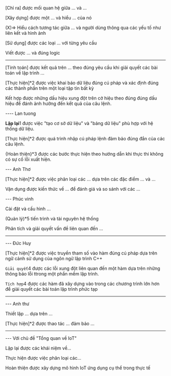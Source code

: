 [Chỉ ra] được mối quan hệ giữa ... và ...

[Xây dựng] được một ... và hiểu ... của nó

(X)=> Hiểu cách tương tác giữa ... và người dùng thông qua các yếu tố như liên kết và hình ảnh

[Sử dụng] được các loại ... với từng yêu cầu

Viết được ... và đúng logic

---

[Tính toán] được kết quả trên ... theo đúng yêu cầu khi giải quyết các bài toán về lập trình ...

[Thực hiện]*2 được việc khai báo dữ liệu đúng cú pháp và xác định đúng các thành phần trên một loại tập tin bất kỳ

Kết hợp được những dấu hiệu xung đột trên cờ hiệu theo đúng đúng dấu hiệu để đánh ảnh hưởng đến kết quả của câu lệnh.

---- Lan tuong

**Lặp lại**1 được việc "tạo cơ sở dữ liệu" và "bảng dữ liệu" phù hợp với hệ thống dữ liệu.

[Thực hiện]*2 được quá trình nhập cú pháp lệnh đảm bảo đúng đắn của các câu lệnh.

{Hoàn thiện}*3 được các bước thực hiện theo hướng dẫn khi thực thi không có sự cố lỗi xuất hiện.

--- Anh Thơ

[Thực hiện]*2 được việc phân loại các ... dựa trên các đặc điểm ... và ...

Vận dụng được kiến thức về ... để đánh giá và so sánh với các ...

--- Phúc vinh

Cài đặt và cấu hình ...

(Quản lý)*5 tiến trình và tài nguyên hệ thống

Phân tích và giải quyết vấn đề liên quan đến ...

---

--- Đức Huy

[Thực hiện]*2 được việc truyền tham số vào hàm đúng cú pháp dựa trên ngữ cảnh sử dụng của ngôn ngử lập trình C++

`Giải quyết`4 được các lỗi xung đột liên quan đến một hàm dựa trên những thông báo lỗi ttrong một phần mềm lập trình.

`Tích hợp`4 được các hàm đã xây dựng vào trong các chương trình lớn hơn để giải quyết các bài toán lập trình phức tạp

---

--- Anh thư

Thiết lập ... dựa trên ...

[Thực hiện]*2 được thao tác ... đảm bảo ...

---

--- Với chủ đề "Tổng quan về IoT"

Lặp lại được các khái niệm về...

Thực hiện được việc phân loại các...

Hoàn thiện được xây dựng mô hình IoT ứng dụng cụ thể trong thực tế



